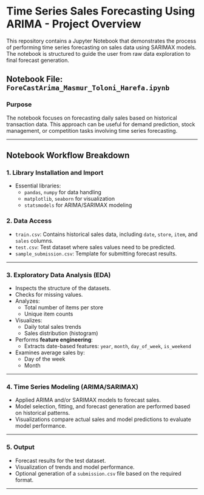 # Time Series Sales Forecasting Using ARIMA - Project Overview

This repository contains a Jupyter Notebook that demonstrates the process of performing time series forecasting on sales data using  SARIMAX models. The notebook is structured to guide the user from raw data exploration to final forecast generation.

## Notebook File: `ForeCastArima_Masmur_Toloni_Harefa.ipynb`

### **Purpose**
The notebook focuses on forecasting daily sales based on historical transaction data. This approach can be useful for demand prediction, stock management, or competition tasks involving time series forecasting.

---

## **Notebook Workflow Breakdown**

### **1. Library Installation and Import**
- Essential libraries:
  - `pandas`, `numpy` for data handling
  - `matplotlib`, `seaborn` for visualization
  - `statsmodels` for ARIMA/SARIMAX modeling

### **2. Data Access**
  - `train.csv`: Contains historical sales data, including `date`, `store`, `item`, and `sales` columns.
  - `test.csv`: Test dataset where sales values need to be predicted.
  - `sample_submission.csv`: Template for submitting forecast results.

---

### **3. Exploratory Data Analysis (EDA)**
- Inspects the structure of the datasets.
- Checks for missing values.
- Analyzes:
  - Total number of items per store
  - Unique item counts
- Visualizes:
  - Daily total sales trends
  - Sales distribution (histogram)
- Performs **feature engineering**:
  - Extracts date-based features: `year`, `month`, `day_of_week`, `is_weekend`
- Examines average sales by:
  - Day of the week
  - Month

---

### **4. Time Series Modeling (ARIMA/SARIMAX)**
- Applied ARIMA and/or SARIMAX models to forecast sales.
- Model selection, fitting, and forecast generation are performed based on historical patterns.
- Visualizations compare actual sales and model predictions to evaluate model performance.

---

### **5. Output**
- Forecast results for the test dataset.
- Visualization of trends and model performance.
- Optional generation of a `submission.csv` file based on the required format.

---



